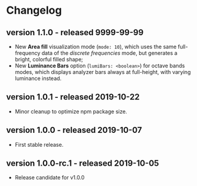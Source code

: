 Changelog
=========

## version 1.1.0 - released 9999-99-99

+ New **Area fill** visualization mode (`mode: 10`), which uses the same full-frequency data of the *discrete frequencies* mode, but generates a bright, colorful filled shape;
+ New **Luminance Bars** option (`lumiBars: <boolean>`) for octave bands modes, which displays analyzer bars always at full-height, with varying luminance instead.


## version 1.0.1 - released 2019-10-22

+ Minor cleanup to optimize npm package size.


## version 1.0.0 - released 2019-10-07

+ First stable release.


## version 1.0.0-rc.1 - released 2019-10-05

+ Release candidate for v1.0.0
